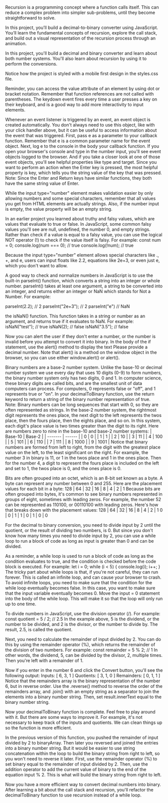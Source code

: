 Recursion is a programming concept where a function calls itself. This can reduce a complex problem into simpler sub-problems, until they become straightforward to solve.

In this project, you’ll build a decimal-to-binary converter using JavaScript. You’ll learn the fundamental concepts of recursion, explore the call stack, and build out a visual representation of the recursion process through an animation.

In this project, you'll build a decimal and binary converter and learn about both number systems. You'll also learn about recursion by using it to perform the conversions.

Notice how the project is styled with a mobile first design in the styles.css file.

Reminder, you can access the value attribute of an element by using dot or bracket notation.
Remember that function references are not called with parentheses.
The keydown event fires every time a user presses a key on their keyboard, and is a good way to add more interactivity to input elements.

Whenever an event listener is triggered by an event, an event object is created automatically. You don't always need to use this object, like with your click handler above, but it can be useful to access information about the event that was triggered.
First, pass e as a parameter to your callback function. Remember that e is a common parameter name for the event object. Next, log e to the console in the body your callback function.
If you open your browser's console and type in the number input, you'll see event objects logged to the browser. And if you take a closer look at one of those event objects, you'll see helpful properties like type and target.
Since you want to perform an action when the Enter key is pressed, the most helpful property is key, which tells you the string value of the key that was pressed.
Note: Since the Enter and Return keys have similar functions, they both have the same string value of Enter.

While the input type="number" element makes validation easier by only allowing numbers and some special characters, remember that all values you get from HTML elements are actually strings. Also, if the number input is empty, the value property will be an empty string.

In an earlier project you learned about truthy and falsy values, which are values that evaluate to true or false. In JavaScript, some common falsy values you'll see are null, undefined, the number 0, and empty strings.
Rather than check if a value is equal to a falsy value, you can use the logical NOT operator (!) to check if the value itself is falsy. For example:
const num = 0;
console.log(num === 0); // true
console.log(!num); // true

Because the input type="number" element allows special characters like ., +, and e, users can input floats like 2.2, equations like 2e+3, or even just e, which you don't want to allow.

A good way to check and normalize numbers in JavaScript is to use the built-in parseInt() function, which converts a string into an integer or whole number. parseInt() takes at least one argument, a string to be converted into an integer, and returns either an integer or NaN which stands for Not a Number. For example:

parseInt(2.2); // 2
parseInt("2e+3"); // 2
parseInt("e") // NaN

the isNaN() function. This function takes in a string or number as an argument, and returns true if it evaluates to NaN. For example:
isNaN("test"); // true
isNaN(2); // false
isNaN("3.5"); // false

Now you can alert the user if they don't enter a number, or the number is invalid before you attempt to convert it into binary.
In the body of the if statement, use the alert() method to display the text Please provide a decimal number.
Note that alert() is a method on the window object in the browser, so you can use either window.alert() or alert().

Binary numbers are a base-2 number system. Unlike the base-10 or decimal number system we use every day that uses 10 digits (0-9) to form numbers, the binary number system only has two digits, 0 and 1. In computer science, these binary digits are called bits, and are the smallest unit of data computers can process. For computers, 0 represents false or "off", and 1 represents true or "on".
In your decimalToBinary function, use the return keyword to return a string of the binary number representation of true.
Note: Binary numbers can be long sequences that start with 0, so they are often represented as strings.
In the base-2 number system, the rightmost digit represents the ones place, the next digit to the left represents the twos place, then the fours place, then the eights place, and so on. In this system, each digit's place value is two times greater than the digit to its right.
Here are numbers zero to nine in the base-10 and base-2 number systems:
| Base-10 | Base-2 |
| ------- | ------ |
|    0    |  0     |
|    1    |  1     |
|    2    |  10    |
|    3    |  11    |
|    4    |  100   |
|    5    |  101   |
|    6    |  110   |
|    7    |  111   |
|    8    |  1000  |
|    9    |  1001  |
Notice that binary numbers are formed from left to right, from the digit with the greatest place value on the left, to the least significant on the right. For example, the number 3 in binary is 11, or 1 in the twos place and 1 in the ones place. Then for the number 4, a digit to represent the fours place is included on the left and set to 1, the twos place is 0, and the ones place is 0.

Bits are often grouped into an octet, which is an 8-bit set known as a byte. A byte can represent any number between 0 and 255. Here are the placement values for each bit in a byte:
128 | 64 | 32 | 16 | 8 | 4 | 2 | 1
Because bits are often grouped into bytes, it's common to see binary numbers represented in groups of eight, sometimes with leading zeros. For example, the number 52 can be represented as 110100, or 00110100 with leading zeros. Here's how that breaks down with the placement values:
128 | 64 | 32 | 16 | 8 | 4 | 2 | 1
  0 |  0 |  1 |  1 | 0 | 1 | 0 | 0

For the decimal to binary conversion, you need to divide input by 2 until the quotient, or the result of dividing two numbers, is 0. But since you don't know how many times you need to divide input by 2, you can use a while loop to run a block of code as long as input is greater than 0 and can be divided.

As a reminder, a while loop is used to run a block of code as long as the condition evaluates to true, and the condition is checked before the code block is executed. For example:
let i = 0;
while (i < 5) {
  console.log(i);
  i++;
}
The tricky part about while loops is that, if you're not careful, they can run forever. This is called an infinite loop, and can cause your browser to crash.
To avoid infinite loops, you need to make sure that the condition for the while loop eventually becomes false. In this case, you want to make sure that the input variable eventually becomes 0.
Move the input = 0 statement into the body of the while loop. This will make it so that the loop will only run up to one time.

To divide numbers in JavaScript, use the division operator (/). For example:
const quotient = 5 / 2; // 2.5
In the example above, 5 is the dividend, or the number to be divided, and 2 is the divisor, or the number to divide by. The result, 2.5, is called the quotient.

Next, you need to calculate the remainder of input divided by 2. You can do this by using the remainder operator (%), which returns the remainder of the division of two numbers. For example:
const remainder = 5 % 2; // 1
In other words, the dividend, 5, can be divided by the divisor, 2, multiple times. Then you're left with a remainder of 1.

Now if you enter in the number 6 and click the Convert button, you'll see the following output:
Inputs:  [ 6, 3, 1 ]
Quotients:  [ 3, 1, 0 ]
Remainders:  [ 0, 1, 1 ]
Notice that the remainders array is the binary representation of the number 6, but in reverse order.
Use the .reverse() method to reverse the order of the remainders array, and .join() with an empty string as a separator to join the elements into a binary number string. Then, set result.innerText equal to the binary number string.

Now your decimalToBinary function is complete. Feel free to play around with it. But there are some ways to improve it. For example, it's not necessary to keep track of the inputs and quotients. We can clean things up so the function is more efficient.

In the previous version of this function, you pushed the remainder of input divided by 2 to binaryArray. Then later you reversed and joined the entries into a binary number string.
But it would be easier to use string concatenation within the loop to build the binary string from right to left, so you won't need to reverse it later.
First, use the remainder operator (%) to set binary equal to the remainder of input divided by 2.
Then, use the addition operator to add the current value of binary to the end of the equation input % 2. This is what will build the binary string from right to left.

Now you have a more efficient way to convert decimal numbers into binary. After learning a bit about the call stack and recursion, you'll refactor the decimalToBinary function to use recursion instead of a while loop.